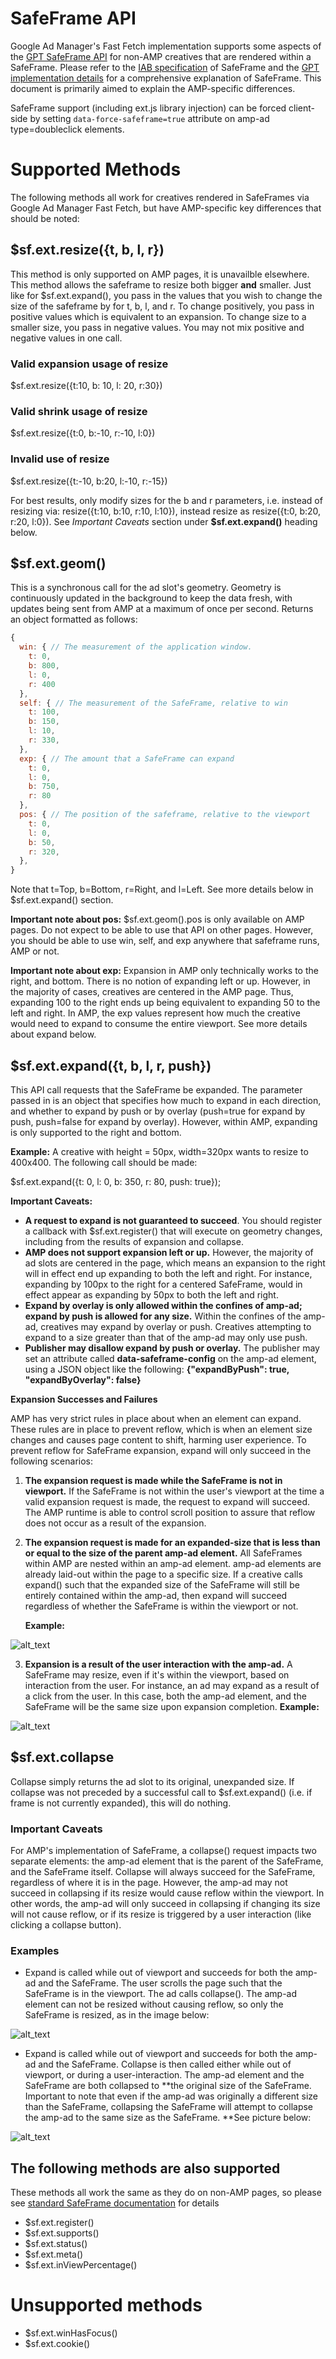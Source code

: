 # SafeFrame API

Google Ad Manager's Fast Fetch implementation supports some aspects of the [GPT SafeFrame API](https://support.google.com/dfp_premium/answer/6023110) for non-AMP creatives that are rendered within a SafeFrame. Please refer to the [IAB specification](https://www.iab.com/wp-content/uploads/2014/08/SafeFrames_v1.1_final.pdf) of SafeFrame and the [GPT implementation details](https://support.google.com/dfp_premium/answer/6023110) for a comprehensive explanation of SafeFrame. This document is primarily aimed to explain the AMP-specific differences.

SafeFrame support (including ext.js library injection) can be forced client-side by setting `data-force-safeframe=true` attribute on amp-ad type=doubleclick elements.

# Supported Methods

The following methods all work for creatives rendered in SafeFrames via Google Ad Manager Fast Fetch, but have AMP-specific key differences that should be noted:

## \$sf.ext.resize({t, b, l, r})

This method is only supported on AMP pages, it is unavailble elsewhere. This method allows the safeframe to resize both bigger **and** smaller. Just like for \$sf.ext.expand(), you pass in the values that you wish to change the size of the safeframe by for t, b, l, and r. To change positively, you pass in positive values which is equivalent to an expansion. To change size to a smaller size, you pass in negative values. You may not mix positive and negative values in one call.

### Valid expansion usage of resize

\$sf.ext.resize({t:10, b: 10, l: 20, r:30})

### Valid shrink usage of resize

\$sf.ext.resize({t:0, b:-10, r:-10, l:0})

### Invalid use of resize

\$sf.ext.resize({t:-10, b:20, l:-10, r:-15})

For best results, only modify sizes for the b and r parameters, i.e. instead of resizing via: resize({t:10, b:10, r:10, l:10}), instead resize as resize({t:0, b:20, r:20, l:0}). See _Important Caveats_ section under **\$sf.ext.expand()** heading below.

## \$sf.ext.geom()

This is a synchronous call for the ad slot's geometry. Geometry is continuously updated in the background to keep the data fresh, with updates being sent from AMP at a maximum of once per second. Returns an object formatted as follows:

```js
{
  win: { // The measurement of the application window.
    t: 0,
    b: 800,
    l: 0,
    r: 400
  },
  self: { // The measurement of the SafeFrame, relative to win
    t: 100,
    b: 150,
    l: 10,
    r: 330,
  },
  exp: { // The amount that a SafeFrame can expand
    t: 0,
    l: 0,
    b: 750,
    r: 80
  },
  pos: { // The position of the safeframe, relative to the viewport
    t: 0,
    l: 0,
    b: 50,
    r: 320,
  },
}
```

Note that t=Top, b=Bottom, r=Right, and l=Left. See more details below in \$sf.ext.expand() section.

**Important note about pos:** \$sf.ext.geom().pos is only available on AMP pages. Do not expect to be able to use that API on other pages. However, you should be able to use win, self, and exp anywhere that safeframe runs, AMP or not.

**Important note about exp:** Expansion in AMP only technically works to the right, and bottom. There is no notion of expanding left or up. However, in the majority of cases, creatives are centered in the AMP page. Thus, expanding 100 to the right ends up being equivalent to expanding 50 to the left and right. In AMP, the exp values represent how much the creative would need to expand to consume the entire viewport. See more details about expand below.

## \$sf.ext.expand({t, b, l, r, push})

This API call requests that the SafeFrame be expanded. The parameter passed in is an object that specifies how much to expand in each direction, and whether to expand by push or by overlay (push=true for expand by push, push=false for expand by overlay). However, within AMP, expanding is only supported to the right and bottom.

**Example:** A creative with height = 50px, width=320px wants to resize to 400x400. The following call should be made:

\$sf.ext.expand({t: 0, l: 0, b: 350, r: 80, push: true});

**Important Caveats:**

-   **A request to expand is not guaranteed to succeed**. You should register a callback with \$sf.ext.register() that will execute on geometry changes, including from the results of expansion and collapse.
-   **AMP does not support expansion left or up.** However, the majority of ad slots are centered in the page, which means an expansion to the right will in effect end up expanding to both the left and right. For instance, expanding by 100px to the right for a centered SafeFrame, would in effect appear as expanding by 50px to both the left and right.
-   **Expand by overlay is only allowed within the confines of amp-ad; expand by push is allowed for any size.** Within the confines of the amp-ad, creatives may expand by overlay or push. Creatives attempting to expand to a size greater than that of the amp-ad may only use push.
-   **Publisher may disallow expand by push or overlay.** The publisher may set an attribute called **data-safeframe-config** on the amp-ad element, using a JSON object like the following: **{"expandByPush": true, "expandByOverlay": false}**

**Expansion Successes and Failures**

AMP has very strict rules in place about when an element can expand. These rules are in place to prevent reflow, which is when an element size changes and causes page content to shift, harming user experience. To prevent reflow for SafeFrame expansion, expand will only succeed in the following scenarios:

1.  **The expansion request is made while the SafeFrame is not in viewport.** If the SafeFrame is not within the user's viewport at the time a valid expansion request is made, the request to expand will succeed. The AMP runtime is able to control scroll position to assure that reflow does not occur as a result of the expansion.
1.  **The expansion request is made for an expanded-size that is less than or equal to the size of the parent amp-ad element.** All SafeFrames within AMP are nested within an amp-ad element. amp-ad elements are already laid-out within the page to a specific size. If a creative calls expand() such that the expanded size of the SafeFrame will still be entirely contained within the amp-ad, then expand will succeed regardless of whether the SafeFrame is within the viewport or not.

    **Example:**

![alt_text](images/sf_example_1.png 'image_tooltip')

3. **Expansion is a result of the user interaction with the amp-ad.** A SafeFrame may resize, even if it's within the viewport, based on interaction from the user. For instance, an ad may expand as a result of a click from the user. In this case, both the amp-ad element, and the SafeFrame will be the same size upon expansion completion. **Example:**

![alt_text](images/sf_example_2.png 'image_tooltip')

## \$sf.ext.collapse

Collapse simply returns the ad slot to its original, unexpanded size. If collapse was not preceded by a successful call to \$sf.ext.expand() (i.e. if frame is not currently expanded), this will do nothing.

### Important Caveats

For AMP's implementation of SafeFrame, a collapse() request impacts two separate elements: the amp-ad element that is the parent of the SafeFrame, and the SafeFrame itself. Collapse will always succeed for the SafeFrame, regardless of where it is in the page. However, the amp-ad may not succeed in collapsing if its resize would cause reflow within the viewport. In other words, the amp-ad will only succeed in collapsing if changing its size will not cause reflow, or if its resize is triggered by a user interaction (like clicking a collapse button).

### Examples

-   Expand is called while out of viewport and succeeds for both the amp-ad and the SafeFrame. The user scrolls the page such that the SafeFrame is in the viewport. The ad calls collapse(). The amp-ad element can not be resized without causing reflow, so only the SafeFrame is resized, as in the image below:

![alt_text](images/sf_example_3.png 'image_tooltip')

-   Expand is called while out of viewport and succeeds for both the amp-ad and the SafeFrame. Collapse is then called either while out of viewport, or during a user-interaction. The amp-ad element and the SafeFrame are both collapsed to **the original size of the SafeFrame. Important to note that even if the amp-ad was originally a different size than the SafeFrame, collapsing the SafeFrame will attempt to collapse the amp-ad to the same size as the SafeFrame. **See picture below:

![alt_text](images/sf_example_4.png 'image_tooltip')

## The following methods are also supported

These methods all work the same as they do on non-AMP pages, so please see [standard SafeFrame documentation](https://www.iab.com/wp-content/uploads/2014/08/SafeFrames_v1.1_final.pdf) for details

-   \$sf.ext.register()
-   \$sf.ext.supports()
-   \$sf.ext.status()
-   \$sf.ext.meta()
-   \$sf.ext.inViewPercentage()

# Unsupported methods

-   \$sf.ext.winHasFocus()
-   \$sf.ext.cookie()

